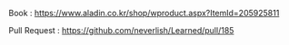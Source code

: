 Book : https://www.aladin.co.kr/shop/wproduct.aspx?ItemId=205925811

Pull Request : https://github.com/neverlish/Learned/pull/185
